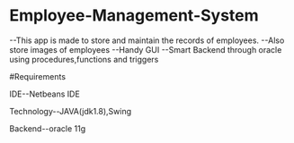 # Employee-Management-System
--This app is made to store and maintain the records of employees.
--Also store images of employees
--Handy GUI
--Smart Backend through oracle using procedures,functions and triggers

#Requirements

IDE--Netbeans IDE

Technology--JAVA(jdk1.8),Swing

Backend--oracle 11g
